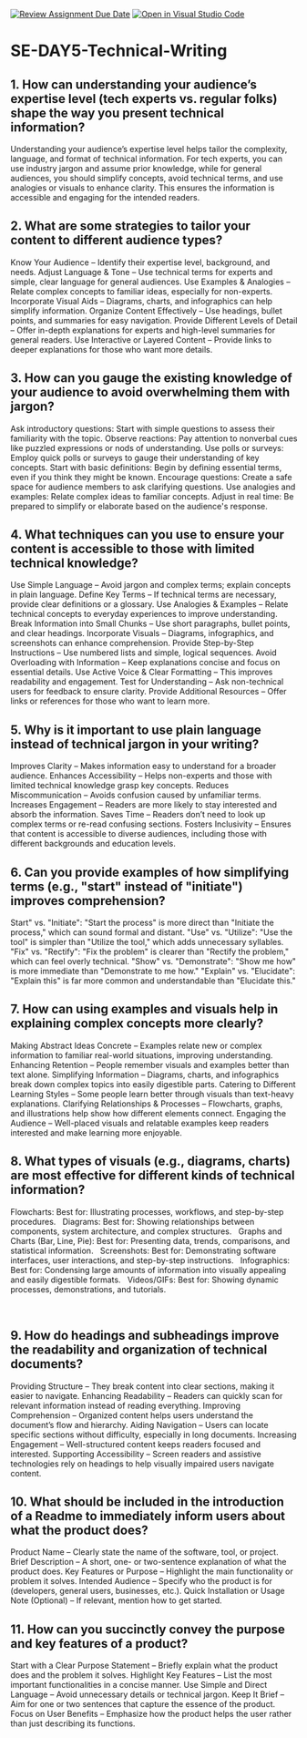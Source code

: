 [![Review Assignment Due Date](https://classroom.github.com/assets/deadline-readme-button-22041afd0340ce965d47ae6ef1cefeee28c7c493a6346c4f15d667ab976d596c.svg)](https://classroom.github.com/a/zsAR-pyY)
[![Open in Visual Studio Code](https://classroom.github.com/assets/open-in-vscode-2e0aaae1b6195c2367325f4f02e2d04e9abb55f0b24a779b69b11b9e10269abc.svg)](https://classroom.github.com/online_ide?assignment_repo_id=18473259&assignment_repo_type=AssignmentRepo)
# SE-DAY5-Technical-Writing
## 1. How can understanding your audience’s expertise level (tech experts vs. regular folks) shape the way you present technical information?

Understanding your audience’s expertise level helps tailor the complexity, language, and format of technical information. For tech experts, you can use industry jargon and assume prior knowledge, while for general audiences, you should simplify concepts, avoid technical terms, and use analogies or visuals to enhance clarity. This ensures the information is accessible and engaging for the intended readers.

## 2. What are some strategies to tailor your content to different audience types?
Know Your Audience – Identify their expertise level, background, and needs.
Adjust Language & Tone – Use technical terms for experts and simple, clear language for general audiences.
Use Examples & Analogies – Relate complex concepts to familiar ideas, especially for non-experts.
Incorporate Visual Aids – Diagrams, charts, and infographics can help simplify information.
Organize Content Effectively – Use headings, bullet points, and summaries for easy navigation.
Provide Different Levels of Detail – Offer in-depth explanations for experts and high-level summaries for general readers.
Use Interactive or Layered Content – Provide links to deeper explanations for those who want more details.

## 3. How can you gauge the existing knowledge of your audience to avoid overwhelming them with jargon?

Ask introductory questions: Start with simple questions to assess their familiarity with the topic.
Observe reactions: Pay attention to nonverbal cues like puzzled expressions or nods of understanding.
Use polls or surveys: Employ quick polls or surveys to gauge their understanding of key concepts.
Start with basic definitions: Begin by defining essential terms, even if you think they might be known.
Encourage questions: Create a safe space for audience members to ask clarifying questions.
Use analogies and examples: Relate complex ideas to familiar concepts.
Adjust in real time: Be prepared to simplify or elaborate based on the audience's response.

## 4. What techniques can you use to ensure your content is accessible to those with limited technical knowledge?

Use Simple Language – Avoid jargon and complex terms; explain concepts in plain language.
Define Key Terms – If technical terms are necessary, provide clear definitions or a glossary.
Use Analogies & Examples – Relate technical concepts to everyday experiences to improve understanding.
Break Information into Small Chunks – Use short paragraphs, bullet points, and clear headings.
Incorporate Visuals – Diagrams, infographics, and screenshots can enhance comprehension.
Provide Step-by-Step Instructions – Use numbered lists and simple, logical sequences.
Avoid Overloading with Information – Keep explanations concise and focus on essential details.
Use Active Voice & Clear Formatting – This improves readability and engagement.
Test for Understanding – Ask non-technical users for feedback to ensure clarity.
Provide Additional Resources – Offer links or references for those who want to learn more.

## 5. Why is it important to use plain language instead of technical jargon in your writing?

Improves Clarity – Makes information easy to understand for a broader audience.
Enhances Accessibility – Helps non-experts and those with limited technical knowledge grasp key concepts.
Reduces Miscommunication – Avoids confusion caused by unfamiliar terms.
Increases Engagement – Readers are more likely to stay interested and absorb the information.
Saves Time – Readers don’t need to look up complex terms or re-read confusing sections.
Fosters Inclusivity – Ensures that content is accessible to diverse audiences, including those with different backgrounds and education levels.

## 6. Can you provide examples of how simplifying terms (e.g., "start" instead of "initiate") improves comprehension?

Start" vs. "Initiate": "Start the process" is more direct than "Initiate the process," which can sound formal and distant.
"Use" vs. "Utilize": "Use the tool" is simpler than "Utilize the tool," which adds unnecessary syllables.
"Fix" vs. "Rectify": "Fix the problem" is clearer than "Rectify the problem," which can feel overly technical.
"Show" vs. "Demonstrate": "Show me how" is more immediate than "Demonstrate to me how."
"Explain" vs. "Elucidate": "Explain this" is far more common and understandable than "Elucidate this."

## 7. How can using examples and visuals help in explaining complex concepts more clearly?

Making Abstract Ideas Concrete – Examples relate new or complex information to familiar real-world situations, improving understanding.
Enhancing Retention – People remember visuals and examples better than text alone.
Simplifying Information – Diagrams, charts, and infographics break down complex topics into easily digestible parts.
Catering to Different Learning Styles – Some people learn better through visuals than text-heavy explanations.
Clarifying Relationships & Processes – Flowcharts, graphs, and illustrations help show how different elements connect.
Engaging the Audience – Well-placed visuals and relatable examples keep readers interested and make learning more enjoyable.

## 8. What types of visuals (e.g., diagrams, charts) are most effective for different kinds of technical information?

Flowcharts:
Best for: Illustrating processes, workflows, and step-by-step procedures.   
Diagrams:
Best for: Showing relationships between components, system architecture, and complex structures.   
Graphs and Charts (Bar, Line, Pie):
Best for: Presenting data, trends, comparisons, and statistical information.   
Screenshots:
Best for: Demonstrating software interfaces, user interactions, and step-by-step instructions.   
Infographics:
Best for: Condensing large amounts of information into visually appealing and easily digestible formats.   
Videos/GIFs:
Best for: Showing dynamic processes, demonstrations, and tutorials.

  
## 9. How do headings and subheadings improve the readability and organization of technical documents?

Providing Structure – They break content into clear sections, making it easier to navigate.
Enhancing Readability – Readers can quickly scan for relevant information instead of reading everything.
Improving Comprehension – Organized content helps users understand the document’s flow and hierarchy.
Aiding Navigation – Users can locate specific sections without difficulty, especially in long documents.
Increasing Engagement – Well-structured content keeps readers focused and interested.
Supporting Accessibility – Screen readers and assistive technologies rely on headings to help visually impaired users navigate content.

## 10. What should be included in the introduction of a Readme to immediately inform users about what the product does?

Product Name – Clearly state the name of the software, tool, or project.
Brief Description – A short, one- or two-sentence explanation of what the product does.
Key Features or Purpose – Highlight the main functionality or problem it solves.
Intended Audience – Specify who the product is for (developers, general users, businesses, etc.).
Quick Installation or Usage Note (Optional) – If relevant, mention how to get started.

## 11. How can you succinctly convey the purpose and key features of a product?

Start with a Clear Purpose Statement – Briefly explain what the product does and the problem it solves.
Highlight Key Features – List the most important functionalities in a concise manner.
Use Simple and Direct Language – Avoid unnecessary details or technical jargon.
Keep It Brief – Aim for one or two sentences that capture the essence of the product.
Focus on User Benefits – Emphasize how the product helps the user rather than just describing its functions.
